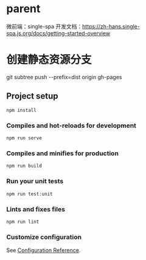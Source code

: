 # parent

微前端：single-spa
开发文档：https://zh-hans.single-spa.js.org/docs/getting-started-overview

# 创建静态资源分支
git subtree push --prefix=dist origin gh-pages
## Project setup
```
npm install
```

### Compiles and hot-reloads for development
```
npm run serve
```

### Compiles and minifies for production
```
npm run build
```

### Run your unit tests
```
npm run test:unit
```

### Lints and fixes files
```
npm run lint
```

### Customize configuration
See [Configuration Reference](https://cli.vuejs.org/config/).

